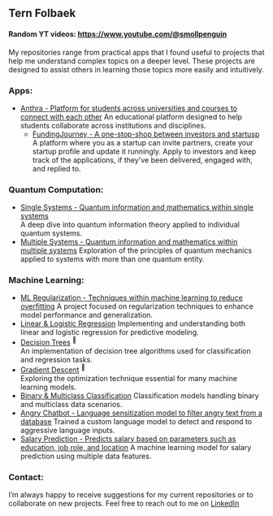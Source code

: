 ## Tern Folbaek

#### Random YT videos: https://www.youtube.com/@smollpenguin

My repositories range from practical apps that I found useful to projects that help me understand complex topics on a deeper level. These projects are designed to assist others in learning those topics more easily and intuitively.

### Apps:
- [Anthra - Platform for students across universities and courses to connect with each other](https://github.com/TernFolbaek/anthra) 
  An educational platform designed to help students collaborate across institutions and disciplines.
  - [FundingJourney - A one-stop-shop between investors and startusp](https://fundingjourney.dk) 
  A platform where you as a startup can invite partners, create your startup profile and update it runningly. Apply to investors and keep track of the applications, if they've been delivered, engaged with, and replied to.

### Quantum Computation:
- [Single Systems - Quantum information and mathematics within single systems](https://github.com/TernFolbaek/quantum-computing/tree/main/basics-of-quantum-information/single_systems)  
  A deep dive into quantum information theory applied to individual quantum systems.
- [Multiple Systems - Quantum information and mathematics within multiple systems](https://github.com/TernFolbaek/quantum-computing/tree/main/basics-of-quantum-information/multiple-systems) 
  Exploration of the principles of quantum mechanics applied to systems with more than one quantum entity.

### Machine Learning:
- [ML Regularization - Techniques within machine learning to reduce overfitting](https://github.com/TernFolbaek/machine-learning-regularization) 
  A project focused on regularization techniques to enhance model performance and generalization.
- [Linear & Logistic Regression](https://github.com/TernFolbaek/linear-and-logistic-regression) 
  Implementing and understanding both linear and logistic regression for predictive modeling.
- [Decision Trees](https://github.com/TernFolbaek/decision-trees) <sup>🔗</sup>  
  An implementation of decision tree algorithms used for classification and regression tasks.
- [Gradient Descent](https://github.com/TernFolbaek/gradient-descent) <sup>🔗</sup>  
  Exploring the optimization technique essential for many machine learning models.
- [Binary & Multiclass Classification](https://github.com/TernFolbaek/binary-multiclass-classification)
  Classification models handling binary and multiclass data scenarios.
- [Angry Chatbot - Language sensitization model to filter angry text from a database](https://github.com/TernFolbaek/angry-chatbot) 
  Trained a custom language model to detect and respond to aggressive language inputs.
- [Salary Prediction - Predicts salary based on parameters such as education, job role, and location](https://github.com/TernFolbaek/salary-prediction-ml) 
  A machine learning model for salary prediction using multiple data features.

### Contact:
I’m always happy to receive suggestions for my current repositories or to collaborate on new projects. Feel free to reach out to me on [LinkedIn](https://www.linkedin.com/in/tern-folbaek-93a7b8224/)
